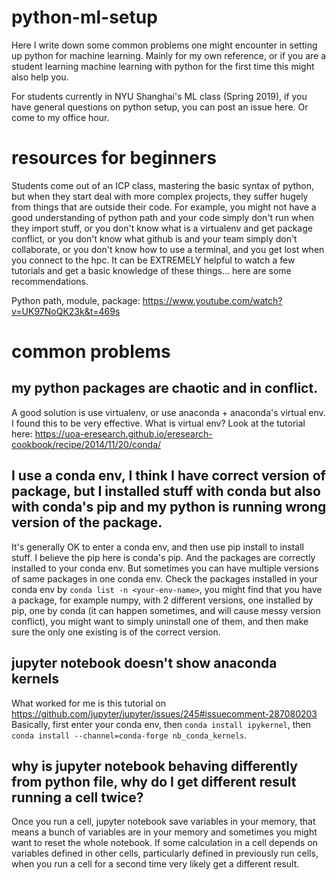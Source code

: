 # python-ml-setup
Here I write down some common problems one might encounter in setting up python for machine learning. Mainly for my own reference, or if you are a student learning machine learning with python for the first time this might also help you. 

For students currently in NYU Shanghai's ML class (Spring 2019), if you have general questions on python setup, you can post an issue here. Or come to my office hour.

# resources for beginners
Students come out of an ICP class, mastering the basic syntax of python, but when they start deal with more complex projects, they suffer hugely from things that are outside their code. For example, you might not have a good understanding of python path and your code simply don't run when they import stuff, or you don't know what is a virtualenv and get package conflict, or you don't know what github is and your team simply don't collaborate, or you don't know how to use a terminal, and you get lost when you connect to the hpc. It can be EXTREMELY helpful to watch a few tutorials and get a basic knowledge of these things... here are some recommendations. 

Python path, module, package:
https://www.youtube.com/watch?v=UK97NoQK23k&t=469s

# common problems

## my python packages are chaotic and in conflict.
A good solution is use virtualenv, or use anaconda + anaconda's virtual env. I found this to be very effective. What is virtual env? Look at the tutorial here: https://uoa-eresearch.github.io/eresearch-cookbook/recipe/2014/11/20/conda/

## I use a conda env, I think I have correct version of package, but I installed stuff with conda but also with conda's pip and my python is running wrong version of the package.
It's generally OK to enter a conda env, and then use pip install to install stuff. I believe the pip here is conda's pip. And the packages are correctly installed to your conda env. But sometimes you can have multiple versions of same packages in one conda env. 
Check the packages installed in your conda env by `conda list -n <your-env-name>`, you might find that you have a package, for example numpy, with 2 different versions, one installed by pip, one by conda (it can happen sometimes, and will cause messy version conflict), you might want to simply uninstall one of them, and then make sure the only one existing is of the correct version. 

## jupyter notebook doesn't show anaconda kernels
What worked for me is this tutorial on https://github.com/jupyter/jupyter/issues/245#issuecomment-287080203
Basically, first enter your conda env, then `conda install ipykernel`, then `conda install --channel=conda-forge nb_conda_kernels`.

## why is jupyter notebook behaving differently from python file, why do I get different result running a cell twice?
Once you run a cell, jupyter notebook save variables in your memory, that means a bunch of variables are in your memory and sometimes you might want to reset the whole notebook. If some calculation in a cell depends on variables defined in other cells, particularly defined in previously run cells, when you run a cell for a second time very likely get a different result. 





